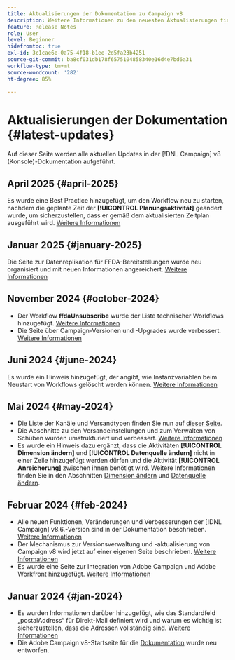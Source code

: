 ```yaml
---
title: Aktualisierungen der Dokumentation zu Campaign v8
description: Weitere Informationen zu den neuesten Aktualisierungen finden Sie in der Dokumentation zu Campaign v8
feature: Release Notes
role: User
level: Beginner
hidefromtoc: true
exl-id: 3c1cae6e-0a75-4f18-b1ee-2d5fa23b4251
source-git-commit: ba8cf031db178f6575104858340e16d4e7bd6a31
workflow-type: tm+mt
source-wordcount: '282'
ht-degree: 85%

---
```


# Aktualisierungen der Dokumentation {#latest-updates}

Auf dieser Seite werden alle aktuellen Updates in der [!DNL Campaign] v8 (Konsole)-Dokumentation aufgeführt.

## April 2025 {#april-2025}

Es wurde eine Best Practice hinzugefügt, um den Workflow neu zu starten, nachdem die geplante Zeit der **[!UICONTROL Planungsaktivität]** geändert wurde, um sicherzustellen, dass er gemäß dem aktualisierten Zeitplan ausgeführt wird. [Weitere Informationen](../../automation/workflow/scheduler.md)

## Januar 2025 {#january-2025}

Die Seite zur Datenreplikation für FFDA-Bereitstellungen wurde neu organisiert und mit neuen Informationen angereichert. [Weitere Informationen](../architecture/replication.md)

## November 2024 {#october-2024}

* Der Workflow **ffdaUnsubscribe** wurde der Liste technischer Workflows hinzugefügt. [Weitere Informationen](../../automation/workflow/technical-workflows.md)
* Die Seite über Campaign-Versionen und -Upgrades wurde verbessert. [Weitere Informationen](upgrades.md)

## Juni 2024 {#june-2024}

Es wurde ein Hinweis hinzugefügt, der angibt, wie Instanzvariablen beim Neustart von Workflows gelöscht werden können. [Weitere Informationen](../../automation/workflow/start-a-workflow.md)

## Mai 2024 {#may-2024}

* Die Liste der Kanäle und Versandtypen finden Sie nun auf [dieser Seite](create-message.md).
* Die Abschnitte zu den Versandeinstellungen und zum Verwalten von Schüben wurden umstrukturiert und verbessert. [Weitere Informationen](../send/configure-and-send.md)
* Es wurde ein Hinweis dazu ergänzt, dass die Aktivitäten **[!UICONTROL Dimension ändern]** und **[!UICONTROL Datenquelle ändern]** nicht in einer Zeile hinzugefügt werden dürfen und die Aktivität **[!UICONTROL Anreicherung]** zwischen ihnen benötigt wird. Weitere Informationen finden Sie in den Abschnitten [Dimension ändern](../../automation/workflow/change-dimension.md) und [Datenquelle ändern](../../automation/workflow/change-data-source.md).

## Februar 2024 {#feb-2024}

* Alle neuen Funktionen, Veränderungen und Verbesserungen der [!DNL Campaign] v8.6.-Version sind in der Dokumentation beschrieben. [Weitere Informationen](release-notes.md)
* Der Mechanismus zur Versionsverwaltung und -aktualisierung von Campaign v8 wird jetzt auf einer eigenen Seite beschrieben. [Weitere Informationen](upgrades.md)
* Es wurde eine Seite zur Integration von Adobe Campaign und Adobe Workfront hinzugefügt. [Weitere Informationen](../connect/ac-workfront.md)

## Januar 2024 {#jan-2024}

* Es wurden Informationen darüber hinzugefügt, wie das Standardfeld „postalAddress“ für Direkt-Mail definiert wird und warum es wichtig ist sicherzustellen, dass die Adressen vollständig sind. [Weitere Informationen](../send/direct-mail.md)
* Die Adobe Campaign v8-Startseite für die [Dokumentation](../campaign-home.md) wurde neu entworfen.
